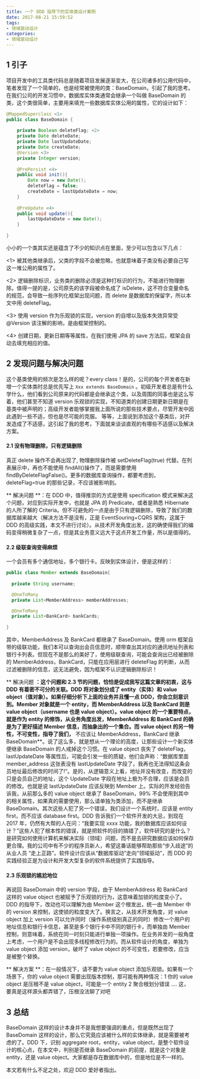 ```yaml
---
title: 一个 DDD 指导下的实体类设计案例
date: 2017-08-21 15:59:52
tags: 
- 领域驱动设计
categories: 
- 领域驱动设计
---
```


## 1 引子

项目开发中的工具类代码总是随着项目发展逐渐变大，在公司诸多的公用代码中，笔者发现了一个简单的，也是经常被使用的类：BaseDomain，引起了我的思考。
在我们公司的开发习惯中，数据库实体类通常会继承一个叫做 BaseDomain 的类，这个类很简单，主要用来填充一些数据库实体公用的属性，它的设计如下：
<!--more-->
```java
@MappedSuperclass <1>
public class BaseDomain {
    
    private Boolean deleteFlag; <2>
    private Date deleteDate;
    private Date lastUpdateDate;
    private Date createDate;
    @Version <3>
    private Integer version;
    
    @PrePersist <4>
    public void init(){
        Date now = new Date();
        deleteFlag = false;
        createDate = lastUpdateDate = now;
    }
    
    @PreUpdate <4>
    public void update(){
        lastUpdateDate = new Date();
    }
    
}
```

小小的一个类其实还是蕴含了不少的知识点在里面，至少可以包含以下几点：

<1> 被其他类继承后，父类的字段不会被忽略，也就意味着子类没有必要自己写这一堆公用的属性了。

<2> 逻辑删除标识，业务类的删除必须是这种打标识的行为，不能进行物理删除。值得一提的是，公司原先的该字段被命名成了 isDelete，这不符合变量命名的规范，会导致一些序列化框架出现问题，而 delete 是数据库的保留字，所以本文中用 deleteFlag。

<3> 使用 version 作为乐观锁的实现，version 的自增以及版本失效异常受 @Version 该注解的影响，是由框架控制的。

<4> 创建日期，更新日期等等属性，在我们使用 JPA 的 save 方法后，框架会自动去填充相应的值。

## 2 发现问题与解决问题

这个基类使用的频次是怎么样的呢？every class！是的，公司的每个开发者在新增一个实体类时总是优先写上 `Xxx extends BaseDomain` 。初级开发者总是有什么学什么，他们看到公司原来的代码都是会继承这个类，以及周围的同事也是这么写着，他们甚至不知道 version 乐观锁的实现，不知道类的创建日期更新日期是在基类中被声明的；高级开发者能够掌握我上面所说的那些技术要点，尽管开发中因此遇到一些不适，但也是尽可能的克服。
等等，上面说到添加这个基类后，对开发造成了不适感，这引起了我的思考，下面就来谈谈直观的有哪些不适感以及解决方案。

#### 2.1 没有物理删除，只有逻辑删除

真正 delete 操作不会再出现了, 物理删除操作被 setDeleteFlag(true) 代替。在列表展示中，再也不能使用 findAll()操作了，而是需要使用 findByDeleteFlagFalse()。更多的数据库查询操作，都要考虑到，deleteFlag=true 的那些记录，不应该被影响到。

** 解决问题 **：在 DDD 中，值得推崇的方式是使用 specification 模式来解决这个问题，对应到实际开发中，也就是 JPA 的 Predicate，或者是熟悉 Hibernate 的人所了解的 Criteria。但不可避免的一点是由于只有逻辑删除，导致了我们的数据库越来越大（解决方法不是没有，正是 EventSouring+CQRS 架构，这属于 DDD 的高级实践，本文不进行讨论）。从技术开发角度出发，这的确使得我们的编码变得稍微复杂了一点，但是其业务意义远大于这点开发工作量，所以是值得的。


#### 2.2 级联查询变得麻烦

一个会员有多个通信地址，多个银行卡。反映到实体设计，便是这样的：


```java
public class Member extends BaseDomain{
  
  private String username;

  @OneToMany
  private List<MemberAddress> memberAddresses;

  @OneToMany
  private List<BankCard> bankCards;
    
}
```

其中，MemberAddress 及 BankCard 都继承了 BaseDomain。使用 orm 框架自带的级联功能，我们本可以查询出会员信息时，顺带查出其对应的通讯地址列表和银行卡列表。但现在不是那么的美好了，使用级联查询，可能会查询出已经被删除的 MemberAddress，BankCard，只能在应用层进行 deleteFlag 的判断，从而过滤被删除的信息，这无法避免，因为框架不认识逻辑删除标识！

** 解决问题 **：这个问题和 2.3 节的问题，恰恰是促成我写这篇文章的初衷，这与 DDD 有着密不可分的关联。DDD 将对象划分成了 entity（实体）和 value object（值对象）。如果仔细分析下上面的业务并且懂一点 DDD，你会立刻意识到。Member 对象就是一个 entity，而 MemberAddress 以及 BankCard 则是 value object（username 也是 value object）。value object 的一个重要特点，就是作为 entity 的修饰，从业务角度出发，MemberAddress 和 BankCard 的确是为了更好描述 Member 信息，而抽象出的一个集合。而 value object 的另一特性，不可变性，指导了我们，** 不应该让 MemberAddress，BankCard 继承 BaseDomain**。说了这么多，就是想从一个理论的高度，让那些设计一个新实体便继承 BaseDomain 的人戒掉这个习惯。在 value object 丧失了 deleteFlag，lastUpdateDate 等属性后，可能会引发一些的质疑，他们会声称：“数据库里面 member_address 这张表没有 lastUpdateDate 字段了，我再也无法得知这条会员地址最后修改的时间了!”。是的，从逻辑意义上看，地址并没有改变，而改变的只是会员自己的地址，这个 UpdateDate 字段在地址上极为不合理，应该是会员的修改。也就是说 lastUpdateDate 应该反映到 Member 上。实际的开发经验告诉我，从前那么多的 value object 继承了 BaseDomain，99% 不会使用到其中的相关属性，如果真的需要使用，那么请单独为类添加，而不是继承 BaseDomain。其次这些人犯了另一个错误，我们设计一个系统时，应该是 entity first，而不应该 database first。DDD 告诉我们一个软件开发的大忌，到现在 2017 年，仍然有大帮的人在问：“我要实现 xxxx 功能，我的数据库应该如何设计？”这些人犯了根本性的错误，就是把软件的目的搞错了，软件研究的是什么？是研究如何使用计算机来解决实际（领域）问题，而不是去研究数据应该如何保存更合理。我的公司中有不少的程序员新人，希望这番话能够帮助那些“步入歧途”的从业人员 “走上正路”。软件设计应该从“数据库驱动”走向“领域驱动”，而 DDD 的实践经验正是为设计和开发大型复杂的软件系统提供了实践指导。

#### 2.3 乐观锁的尴尬地位

再说回 BaseDomain 中的 version 字段，由于 MemberAddress 和 BankCard 这样的 value object 也被赋予了乐观锁的行为，这意味着加锁的粒度变小了。DDD 的指导下，改动也可以理解为由 Member 这个根发出，统一由 Member 中的 version 来控制，这使锁的粒度变大了。换言之，从技术开发角度，对 value object 加上 version 可以允许同时（操作系统级别真正的同时）修改一个用户的地址信息和银行卡信息，甚至是多个银行卡中不同的银行卡，而单独由 Member 控制，则意味着，系统在同一时刻只能进行单独一项操作。在业务并发的一般角度上考虑，一个用户是不会出现多线程修改行为的。而从软件设计的角度，单独为 value object 添加 version，破坏了 value object 的不可变性，若要修改，应当是被整个替换。

** 解决方案 **：在一般情况下，请不要为 value object 添加乐观锁。如果有一个场景下，你的 value object 需要出现版本控制，那可能有两种情况：1 你的 value object 是压根不是 value object，可能是一个 entity 2 聚合根划分错误 .... 这，要真是这样源头都弄错了，压根没法聊了对吧

## 3 总结

BaseDomain 这样的设计本身并不是我想要强调的重点，但是既然出现了 BaseDomain 这样的设计，那么它究竟应该被什么样的实体继承，就是需要被考虑的了。DDD 下，识别 aggregate root，entity，value object，是整个软件设计的核心点，在本文中，判别是否继承 BaseDomain 的前提，就是这个对象是 entity，还是 value object。大家都是存在数据库中的，但是地位是不一样的。

本文若有什么不足之处，欢迎 DDD 爱好者指出。


